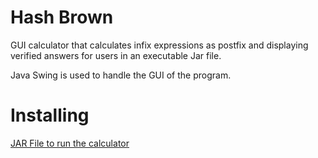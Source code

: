 # Hash Brown
GUI calculator that calculates infix expressions as postfix and 
displaying verified answers for users in an executable Jar file.

Java Swing is used to handle the GUI of the program.

# Installing
[JAR File to run the calculator](https://github.com/Hienr/HashBrown/raw/master/Hash%20Brown.jar "JAR Download Link")
